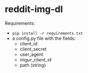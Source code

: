 # reddit-img-dl

Requirements:
  - `pip install -r requirements.txt`
  - a config.py file with the fields:
    - client_id
    - client_secret
    - user_agent
    - imgur_client_id
    - path (string)
